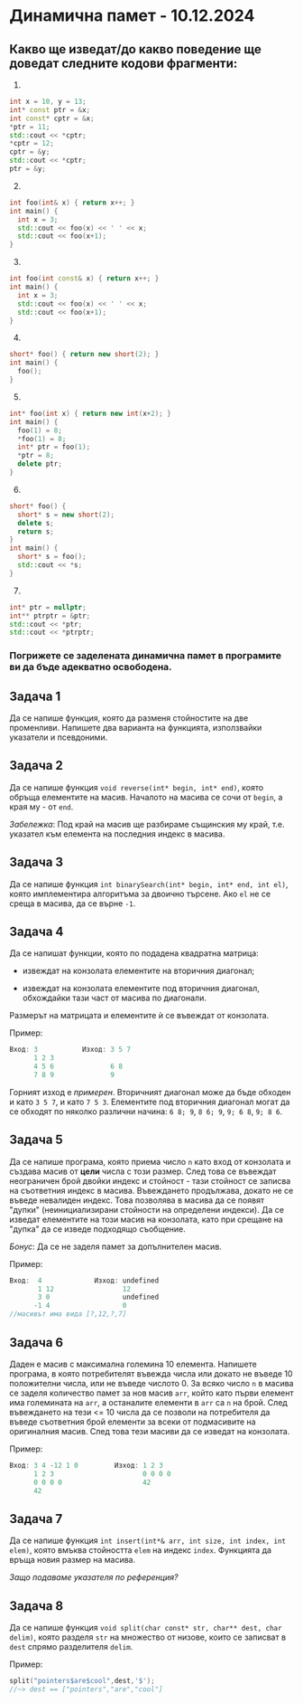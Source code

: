 # Динамична памет - 10.12.2024

## Какво ще изведат/до какво поведение ще доведат следните кодови фрагменти:

1.
```c++
int x = 10, y = 13;
int* const ptr = &x;
int const* cptr = &x;
*ptr = 11;
std::cout << *cptr;
*cptr = 12;
cptr = &y;
std::cout << *cptr;
ptr = &y;
```

2.
```c++
int foo(int& x) { return x++; }
int main() {
  int x = 3;
  std::cout << foo(x) << ' ' << x;
  std::cout << foo(x+1);
}
```

3.
```c++
int foo(int const& x) { return x++; }
int main() {
  int x = 3;
  std::cout << foo(x) << ' ' << x;
  std::cout << foo(x+1);
}
```

4.
```c++
short* foo() { return new short(2); }
int main() {
  foo();
}
```

5.
```c++
int* foo(int x) { return new int(x+2); }
int main() {
  foo(1) = 8;
  *foo(1) = 8;
  int* ptr = foo(1);
  *ptr = 8;
  delete ptr; 
}
```

6.
```c++
short* foo() {
  short* s = new short(2);
  delete s;
  return s;
}
int main() {
  short* s = foo();
  std::cout << *s;
}
```

7.
```c++
int* ptr = nullptr;
int** ptrptr = &ptr;
std::cout << *ptr;
std::cout << *ptrptr;
```

### Погрижете се заделената динамична памет в програмите ви да бъде адекватно освободена.

## Задача 1

Да се напише функция, която да разменя стойностите на две променливи. Напишете два варианта на функцията, използвайки указатели и псевдоними.

## Задача 2

Да се напише функция `void reverse(int* begin, int* end)`, която обръща елементите на масив. Началото на масива се сочи от `begin`, а края му - от `end`.

*Забележка*: Под край на масив ще разбираме същинския му край, т.е. указател към елемента на последния индекс в масива.

## Задача 3

Да се напише функция `int binarySearch(int* begin, int* end, int el)`, която имплементира алгоритъма за двоично търсене. Ако `el` не се среща в масива, да се върнe `-1`.

## Задача 4

Да се напишат функции, която по подадена квадратна матрица:

- извеждат на конзолата елементите на вторичния диагонал;

- извеждат на конзолата елементите под вторичния диагонал, обхождайки тази част от масива по диагонали.

Размерът на матрицата и елементите ѝ се въвеждат от конзолата.

Пример:

```c++
Вход: 3           Изход: 3 5 7
      1 2 3              
      4 5 6              6 8
      7 8 9              9
```

Горният изход е *примерен*. Вторичният диагонал може да бъде обходен и като `3 5 7`, и като `7 5 3`. Елементите под вторичния диагонал могат да се обходят по няколко различни начина: `6 8; 9`, `8 6; 9`, `9; 6 8`, `9; 8 6`.

## Задача 5

Да се напише програма, която приема число `n` като вход от конзолата и създава масив от **цели** числа с този размер. След това се въвеждат неограничен брой двойки индекс и стойност - тази стойност се записва на съответния индекс в масива. Въвеждането продължава, докато не се въведе невалиден индекс. Това позволява в масива да се появят "дупки" (неинициализирани стойности на определени индекси). Да се изведат елементите на този масив на конзолата, като при срещане на "дупка" да се изведе подходящо съобщение.

*Бонус*: Да се не заделя памет за допълнителен масив.

Пример:

```c++
Вход:  4             Изход: undefined
       1 12                 12
       3 0                  undefined
      -1 4                  0
//масивът има вида [?,12,?,7]
```

## Задача 6

Даден е масив с максимална големина 10 елемента. Напишете програма, в която потребителят въвежда числа или докато не въведе 10 положителни числа, или не въведе числото 0. За всяко число `n` в масива се заделя количество памет за нов масив `arr`, който като първи елемент има големината на `arr`, а останалите елементи в `arr` са `n` на брой. След въвеждането на тези <= 10 числа да се позволи на потребителя да въведе съответния брой елементи за всеки от подмасивите на оригиналния масив. След това тези масиви да се изведат на конзолата.

Пример:

```c++
Вход: 3 4 -12 1 0         Изход: 1 2 3
      1 2 3                      0 0 0 0
      0 0 0 0                    42
      42
```

## Задача 7

Да се напише функция `int insert(int*& arr, int size, int index, int elem)`, която вмъква стойността `elem` на индекс `index`. Функцията да връща новия размер на масива.

*Защо подаваме указателя по референция?*

## Задача 8

Да се напише функция `void split(char const* str, char** dest, char delim)`, която разделя `str` на множество от низове, които се записват в `dest` спрямо разделителя `delim`.

Пример:
```c++
split("pointers$are$cool",dest,'$');
//~> dest == ["pointers","are","cool"]
```